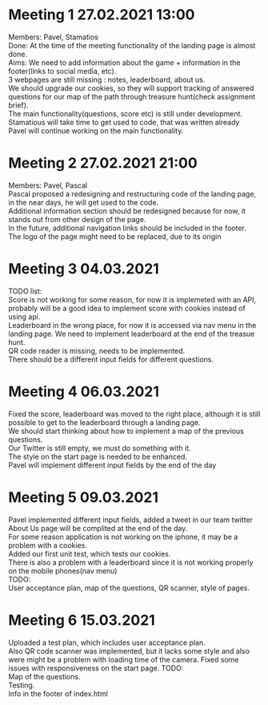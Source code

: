 
# Meeting 1 27.02.2021 13:00
<p>Members: Pavel, Stamatios<br>
Done: At the time of the meeting functionality of the landing page is almost done.<br>
Aims: We need to add information about the game + information in the footer(links to social media, etc).<br>
3 webpages are still missing : notes, leaderboard, about us.<br>
We should upgrade our cookies, so they will support tracking of answered questions for our map of the path through treasure hunt(check assignment brief).<br>
The main functionality(questions, score etc) is still under development.<br>
Stamatious will take time to get used to code, that was written already<br>
Pavel will continue working on the main functionality.</p>

# Meeting 2 27.02.2021 21:00
<p>Members: Pavel, Pascal<br>
  Pascal proposed a redesigning and restructuring code of the landing page, in the near days, he will get used to the code.<br>
   Additional information section should be redesigned because for now, it stands out from other design of the page.<br>
   In the future, additional navigation links should be included in the footer.<br>
   The logo of the page might need to be replaced, due to its origin</p>
   
# Meeting 3 04.03.2021 
<p>TODO list: <br>
  Score is not working for some reason, for now it is implemeted with an API, probably will be a good idea to implement score with cookies instead of using api.<br>
  Leaderboard in the wrong place, for now it is accessed via nav menu in the landing page. We need to implement leaderboard at the end of the treasue hunt.<br>
  QR code reader is missing, needs to be implemented.<br>
  There should be a different input fields for different questions.</p>
  
 # Meeting 4 06.03.2021 
 <p>Fixed the score, leaderboard was moved to the right place, although it is still possible to get to the leaderboard through a landing page.<br>
  We should start thinking about how to implement a map of the previous questions.<br>
  Our Twitter is still empty, we must do something with it.<br>
  The style on the start page is needed to be enhanced.<br>
  Pavel will implement different input fields by the end of the day</p>
  
  # Meeting 5 09.03.2021
  <p>Pavel implemented different input fields, added a tweet in our team twitter<br>
    About Us page will be complited at the end of the day.<br>
    For some reason application is not working on the iphone, it may be a problem with a cookies.<br>
    Added our first unit test, which tests our cookies.<br>
    There is also a problem with a leaderboard since it is not working properly on the mobile phones(nav menu)<br>
    TODO:<br>
    User acceptance plan, map of the questions, QR scanner, style of pages.</p>
    
  # Meeting 6 15.03.2021
  Uploaded a test plan, which includes user acceptance plan.   
  Also QR code scanner was implemented, but it lacks some style and also were might be a problem with loading time of the camera.
  Fixed some issues with responsiveness on the start page.
  TODO:   
  Map of the questions.   
  Testing.   
  Info in the footer of index.html   
  
  
